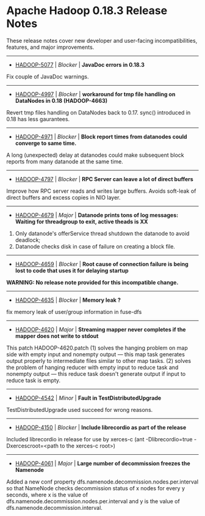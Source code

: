 
<!---
# Licensed to the Apache Software Foundation (ASF) under one
# or more contributor license agreements.  See the NOTICE file
# distributed with this work for additional information
# regarding copyright ownership.  The ASF licenses this file
# to you under the Apache License, Version 2.0 (the
# "License"); you may not use this file except in compliance
# with the License.  You may obtain a copy of the License at
#
#     http://www.apache.org/licenses/LICENSE-2.0
#
# Unless required by applicable law or agreed to in writing, software
# distributed under the License is distributed on an "AS IS" BASIS,
# WITHOUT WARRANTIES OR CONDITIONS OF ANY KIND, either express or implied.
# See the License for the specific language governing permissions and
# limitations under the License.
-->
# Apache Hadoop  0.18.3 Release Notes

These release notes cover new developer and user-facing incompatibilities, features, and major improvements.


---

* [HADOOP-5077](https://issues.apache.org/jira/browse/HADOOP-5077) | *Blocker* | **JavaDoc errors in 0.18.3**

Fix couple of JavaDoc warnings.


---

* [HADOOP-4997](https://issues.apache.org/jira/browse/HADOOP-4997) | *Blocker* | **workaround for tmp file handling on DataNodes in 0.18 (HADOOP-4663)**

Revert tmp files handling on DataNodes back to 0.17. sync() introduced in 0.18 has less gaurantees.


---

* [HADOOP-4971](https://issues.apache.org/jira/browse/HADOOP-4971) | *Blocker* | **Block report times from datanodes could converge to same time.**

A long (unexpected) delay at datanodes could make subsequent block reports from many datanode at the same time.


---

* [HADOOP-4797](https://issues.apache.org/jira/browse/HADOOP-4797) | *Blocker* | **RPC Server can leave a lot of direct buffers**

Improve how RPC server reads and writes large buffers. Avoids soft-leak of direct buffers and excess copies in NIO layer.


---

* [HADOOP-4679](https://issues.apache.org/jira/browse/HADOOP-4679) | *Major* | **Datanode prints tons of log messages: Waiting for threadgroup to exit, active theads is XX**

1. Only datanode's offerService thread shutdown the datanode to avoid deadlock;
2. Datanode checks disk in case of failure on creating a block file.


---

* [HADOOP-4659](https://issues.apache.org/jira/browse/HADOOP-4659) | *Blocker* | **Root cause of connection failure is being lost to code that uses it for delaying startup**

**WARNING: No release note provided for this incompatible change.**


---

* [HADOOP-4635](https://issues.apache.org/jira/browse/HADOOP-4635) | *Blocker* | **Memory leak ?**

fix memory leak of user/group information in fuse-dfs


---

* [HADOOP-4620](https://issues.apache.org/jira/browse/HADOOP-4620) | *Major* | **Streaming mapper never completes if the mapper does not write to stdout**

This patch HADOOP-4620.patch
(1) solves the hanging problem on map side with empty input and nonempty output — this map task generates output properly to intermediate files similar to other map tasks.
(2) solves the problem of hanging reducer with empty input to reduce task and nonempty output — this reduce task doesn't generate output if input to reduce task is empty.


---

* [HADOOP-4542](https://issues.apache.org/jira/browse/HADOOP-4542) | *Minor* | **Fault in TestDistributedUpgrade**

TestDistributedUpgrade used succeed for wrong reasons.


---

* [HADOOP-4150](https://issues.apache.org/jira/browse/HADOOP-4150) | *Blocker* | **Include librecordio as part of the release**

Included librecordio in release for use by xerces-c  (ant  -Dlibrecordio=true -Dxercescroot=\<path to the xerces-c root\>)


---

* [HADOOP-4061](https://issues.apache.org/jira/browse/HADOOP-4061) | *Major* | **Large number of decommission freezes the Namenode**

Added a new conf property dfs.namenode.decommission.nodes.per.interval so that NameNode checks decommission status of x nodes for every y seconds, where x is the value of dfs.namenode.decommission.nodes.per.interval and y is the value of dfs.namenode.decommission.interval.



